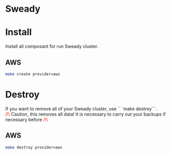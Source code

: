 # Sweady

# Install
Install all composant for run Sweady cluster.

## AWS

```BASH
make create provider=aws
```

# Destroy
If you want to remove all of your Sweady cluster, use `` `make destroy```.   
<span style="color:red"> /!\ </span> Caution, this removes all data! It is necessary to carry out your backups if necessary before <span style="color:red"> /!\ </span>

## AWS

```BASH
make destroy provider=aws
```
